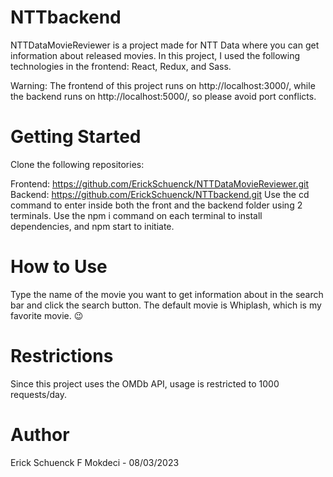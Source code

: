 # NTTbackend
NTTDataMovieReviewer is a project made for NTT Data where you can get information about released movies. In this project, I used the following technologies in the frontend: React, Redux, and Sass.

Warning: The frontend of this project runs on http://localhost:3000/, while the backend runs on http://localhost:5000/, so please avoid port conflicts.

# Getting Started
Clone the following repositories:

Frontend: https://github.com/ErickSchuenck/NTTDataMovieReviewer.git
Backend: https://github.com/ErickSchuenck/NTTbackend.git
Use the cd command to enter inside both the front and the backend folder using 2 terminals.
Use the npm i command on each terminal to install dependencies, and npm start to initiate.

# How to Use
Type the name of the movie you want to get information about in the search bar and click the search button. The default movie is Whiplash, which is my favorite movie. 😉

# Restrictions
Since this project uses the OMDb API, usage is restricted to 1000 requests/day.

# Author
Erick Schuenck F Mokdeci - 08/03/2023
